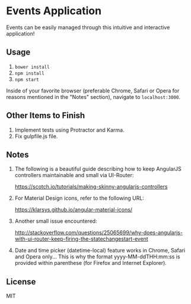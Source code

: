 # Events Application

Events can be easily managed through this intuitive and interactive application!

##  Usage

1. `bower install`
2. `npm install`
3. `npm start`

Inside of your favorite browser (preferable Chrome, Safari or Opera for reasons mentioned in the "Notes" section), navigate to `localhost:3000`.

##  Other Items to Finish

1. Implement tests using Protractor and Karma.
2. Fix gulpfile.js file.

##  Notes

1. The following is a beautiful guide describing how to keep AngularJS controllers maintainable and small via UI-Router:

   https://scotch.io/tutorials/making-skinny-angularjs-controllers

2. For Material Design icons, refer to the following URL:

   https://klarsys.github.io/angular-material-icons/

3. Another small issue encountered:

   http://stackoverflow.com/questions/25065699/why-does-angularjs-with-ui-router-keep-firing-the-statechangestart-event

4. Date and time picker (datetime-local) feature works in Chrome, Safari and Opera only...
   This is why the format yyyy-MM-ddTHH:mm:ss is provided within parenthese (for Firefox and Internet Explorer).

##  License

MIT
